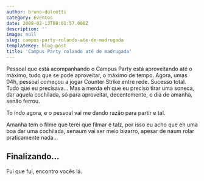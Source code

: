 ```yaml
---
author: bruno-dulcetti
category: Eventos
date: 2008-02-13T08:01:57.000Z
description: ''
image: null
slug: campus-party-rolando-ate-de-madrugada
templateKey: blog-post
title: 'Campus Party rolando até de madrugada'
---
```


Pessoal que está acompanhando o Campus Party está aproveitando até o máximo, tudo que se pode aproveitar, o máximo de tempo. Agora, umas 04h, pessoal começou a jogar Counter Strike entre rede. Sucesso total. Tudo que eu precisava... Mas a merda eh que eu preciso tirar uma soneca, dar aquela cochilada, só para aproveitar, decentemente, o dia de amanha, senão ferrou.

To indo agora, e o pessoal vai me dando razão para partir e tal.

Amanha tem o filme que terei que filmar e talz, por isso eu acho que eh uma boa dar uma cochilada, senaum vai ser meio bizarro, apesar de naum rolar praticamente nada...

## Finalizando...

Fui que fui, encontro vocês lá.
